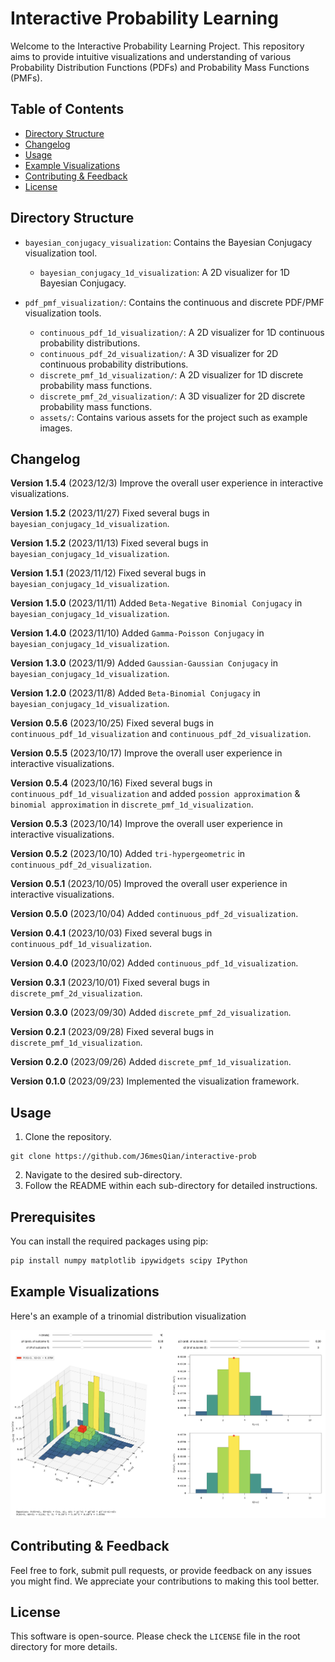 # Interactive Probability Learning

Welcome to the Interactive Probability Learning Project. This repository aims to provide intuitive visualizations and understanding of various Probability Distribution Functions (PDFs) and Probability Mass Functions (PMFs).

## Table of Contents
- [Directory Structure](#directory-structure)
- [Changelog](#changelog)
- [Usage](#usage)
- [Example Visualizations](#example-visualizations)
- [Contributing & Feedback](#contributing--feedback)
- [License](#license)

## Directory Structure
- `bayesian_conjugacy_visualization`: Contains the Bayesian Conjugacy visualization tool.
  - `bayesian_conjugacy_1d_visualization`: A 2D visualizer for 1D Bayesian Conjugacy.

- `pdf_pmf_visualization/`: Contains the continuous and discrete PDF/PMF visualization tools.
  - `continuous_pdf_1d_visualization/`: A 2D visualizer for 1D continuous probability distributions.
  - `continuous_pdf_2d_visualization/`: A 3D visualizer for 2D continuous probability distributions.
  - `discrete_pmf_1d_visualization/`: A 2D visualizer for 1D discrete probability mass functions.
  - `discrete_pmf_2d_visualization/`: A 3D visualizer for 2D discrete probability mass functions.
  - `assets/`: Contains various assets for the project such as example images.

## Changelog
**Version 1.5.4** (2023/12/3)
Improve the overall user experience in interactive visualizations.

**Version 1.5.2** (2023/11/27)
Fixed several bugs in `bayesian_conjugacy_1d_visualization`.

**Version 1.5.2** (2023/11/13)
Fixed several bugs in `bayesian_conjugacy_1d_visualization`.

**Version 1.5.1** (2023/11/12)
Fixed several bugs in `bayesian_conjugacy_1d_visualization`.

**Version 1.5.0** (2023/11/11)
Added `Beta-Negative Binomial Conjugacy` in `bayesian_conjugacy_1d_visualization`.

**Version 1.4.0** (2023/11/10)
Added `Gamma-Poisson Conjugacy` in `bayesian_conjugacy_1d_visualization`.

**Version 1.3.0** (2023/11/9)
Added `Gaussian-Gaussian Conjugacy` in `bayesian_conjugacy_1d_visualization`.

**Version 1.2.0** (2023/11/8)
Added `Beta-Binomial Conjugacy` in `bayesian_conjugacy_1d_visualization`.

**Version 0.5.6** (2023/10/25)
Fixed several bugs in `continuous_pdf_1d_visualization` and `continuous_pdf_2d_visualization`.

**Version 0.5.5** (2023/10/17)
Improve the overall user experience in interactive visualizations.

**Version 0.5.4** (2023/10/16)
Fixed several bugs in `continuous_pdf_1d_visualization` and added `possion approximation` & `binomial approximation` in `discrete_pmf_1d_visualization`.

**Version 0.5.3** (2023/10/14)
Improve the overall user experience in interactive visualizations.

**Version 0.5.2** (2023/10/10)
Added `tri-hypergeometric` in `continuous_pdf_2d_visualization`.

**Version 0.5.1** (2023/10/05)
Improved the overall user experience in interactive visualizations.

**Version 0.5.0** (2023/10/04)
Added `continuous_pdf_2d_visualization`.

**Version 0.4.1** (2023/10/03)
Fixed several bugs in `continuous_pdf_1d_visualization`.

**Version 0.4.0** (2023/10/02)
Added `continuous_pdf_1d_visualization`.

**Version 0.3.1** (2023/10/01)
Fixed several bugs in `discrete_pmf_2d_visualization`.

**Version 0.3.0** (2023/09/30)
Added `discrete_pmf_2d_visualization`.

**Version 0.2.1** (2023/09/28)
Fixed several bugs in `discrete_pmf_1d_visualization`.

**Version 0.2.0** (2023/09/26)
Added `discrete_pmf_1d_visualization`.

**Version 0.1.0** (2023/09/23)
Implemented the visualization framework.

## Usage

1. Clone the repository.
```
git clone https://github.com/J6mesQian/interactive-prob
```
2. Navigate to the desired sub-directory.
3. Follow the README within each sub-directory for detailed instructions.

## Prerequisites

You can install the required packages using pip:

```bash
pip install numpy matplotlib ipywidgets scipy IPython
```

## Example Visualizations

Here's an example of a trinomial distribution visualization

![Trinomial Distribution Visualization](pdf_pmf_visualization/assets/trinomial_visualization.png)

## Contributing & Feedback

Feel free to fork, submit pull requests, or provide feedback on any issues you might find. We appreciate your contributions to making this tool better.

## License

This software is open-source. Please check the `LICENSE` file in the root directory for more details.

